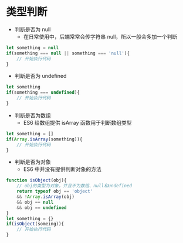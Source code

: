 # 类型判断

- 判断是否为 null
  - 在日常使用中，后端常常会传字符串 null，所以一般会多加一个判断

```javascript
let something = null
if(something === null || something === 'null'){
    // 开始执行代码
}
```

- 判断是否为 undefined

```javascript
let something
if(something === undefined){
    // 开始执行代码
}
```

- 判断是否为数组
  - ES6 给数组提供 isArray 函数用于判断数组类型

```javascript
let something = []
if(Array.isArray(something)){
    // 开始执行代码
}
```

- 判断是否为对象
  - ES6 中并没有提供判断对象的方法

```javascript
function isObject(obj){
    // obj的类型为对象，并且不为数组、null和undefined
    return typeof obj == 'object'
    && !Array.isArray(obj)
    && obj == null
    && obj == undefined
}
let something = {}
if(isObject(someing)){
    // 开始执行代码
}
```



